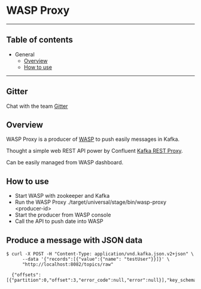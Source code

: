 # WASP Proxy

---

Table of contents
-------------

- General
  - [Overview](#overview)
  - [How to use](#how-to-use)
 
---


Gitter
-------------

Chat with the team [Gitter](https://gitter.im/agile-lab-wasp/Lobby?utm_source=share-link&utm_medium=link&utm_campaign=share-link)


Overview
-------------

WASP Proxy is a producer of [WASP](https://github.com/agile-lab-dev/wasp) to push easily messages in Kafka.

Thought a simple web REST API power by Confluent [Kafka REST Proxy](https://github.com/confluentinc/kafka-rest).

Can be easily managed from WASP dashboard. 


How to use 
-------------

- Start WASP with zookeeper and Kafka
- Run the WASP Proxy ./target/universal/stage/bin/wasp-proxy \<producer-id\>
- Start the producer from WASP console 
- Call the API to push date into WASP 


## Produce a message with JSON data
    $ curl -X POST -H "Content-Type: application/vnd.kafka.json.v2+json" \
          --data '{"records":[{"value":{"name": "testUser"}}]}' \
          "http://localhost:8082/topics/raw"
          
      {"offsets":[{"partition":0,"offset":3,"error_code":null,"error":null}],"key_schema_id":null,"value_schema_id":null}
